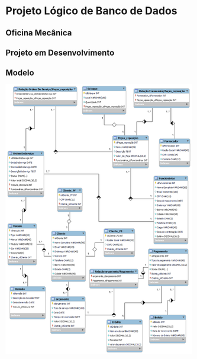 # Projeto Lógico de Banco de Dados

## Oficina Mecânica

## Projeto em Desenvolvimento

## Modelo

![Oficina Mecânica](oficina_mecanica.png)